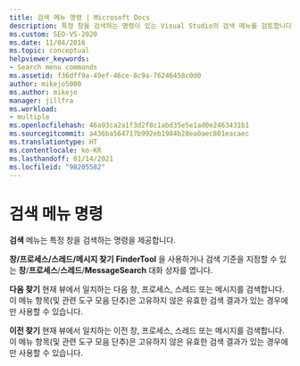 ```yaml
---
title: 검색 메뉴 명령 | Microsoft Docs
description: 특정 창을 검색하는 명령이 있는 Visual Studio의 검색 메뉴를 검토합니다. 창/프로세스/스레드/메시지 찾기, 다음 찾기, 이전 찾기를 사용합니다.
ms.custom: SEO-VS-2020
ms.date: 11/04/2016
ms.topic: conceptual
helpviewer_keywords:
- Search menu commands
ms.assetid: f36dff9a-49ef-46ce-8c9a-76246458c0d0
author: mikejo5000
ms.author: mikejo
manager: jillfra
ms.workload:
- multiple
ms.openlocfilehash: 46a93ca2a1f3d2f8c1abd35e5e1ad0e2463431b1
ms.sourcegitcommit: a436ba564717b992eb1984b28ea0aec801eacaec
ms.translationtype: HT
ms.contentlocale: ko-KR
ms.lasthandoff: 01/14/2021
ms.locfileid: "98205582"
---
```

# <a name="search-menu-commands"></a>검색 메뉴 명령
**검색** 메뉴는 특정 창을 검색하는 명령을 제공합니다.

 **창/프로세스/스레드/메시지 찾기** **FinderTool** 을 사용하거나 검색 기준을 지정할 수 있는 **창**/**프로세스**/**스레드**/**MessageSearch** 대화 상자를 엽니다.

 **다음 찾기** 현재 뷰에서 일치하는 다음 창, 프로세스, 스레드 또는 메시지를 검색합니다. 이 메뉴 항목(및 관련 도구 모음 단추)은 고유하지 않은 유효한 검색 결과가 있는 경우에만 사용할 수 있습니다.

 **이전 찾기** 현재 뷰에서 일치하는 이전 창, 프로세스, 스레드 또는 메시지를 검색합니다. 이 메뉴 항목(및 관련 도구 모음 단추)은 고유하지 않은 유효한 검색 결과가 있는 경우에만 사용할 수 있습니다.